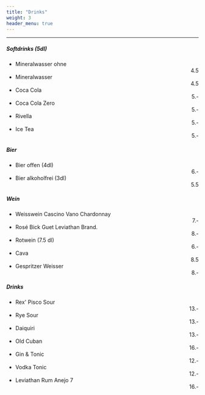```yaml
---
title: "Drinks"
weight: 3
header_menu: true
---
```


---

##### Softdrinks  (5dl)
 - Mineralwasser ohne  <div align="right">4.5</div>
 - Mineralwasser       <div align="right">4.5</div>
 - Coca Cola           <div align="right">5.-</div>
 - Coca Cola Zero      <div align="right">5.-</div>
 - Rivella             <div align="right">5.-</div>
 - Ice Tea             <div align="right">5.-</div>


##### Bier
* Bier offen (4dl)           <div align="right">6.-</div>
* Bier alkoholfrei (3dl)     <div align="right">5.5</div>


##### Wein
* Weisswein Cascino Vano Chardonnay <div align="right">7.-</div>
* Rosé Bick Guet Leviathan Brand.   <div align="right">8.-</div>
* Rotwein (7.5 dl)                  <div align="right">6.-</div>
* Cava                              <div align="right">8.5</div>
* Gespritzer Weisser                <div align="right">8.-</div>


##### Drinks
* Rex' Pisco Sour                   <div align="right">13.-</div>
* Rye Sour                          <div align="right">13.-</div>
* Daiquiri                          <div align="right">13.-</div>
* Old Cuban                         <div align="right">16.-</div>
* Gin & Tonic                       <div align="right">12.-</div>
* Vodka Tonic                       <div align="right">12.-</div>
* Leviathan Rum Anejo 7             <div align="right">16.-</div>